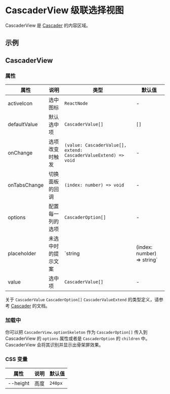 # CascaderView 级联选择视图

CascaderView 是 [Cascader](/zh/components/cascader) 的内容区域。

## 示例

<code src="./demos/demo1.tsx"></code>

## CascaderView

### 属性

| 属性         | 说明               | 类型                                                            | 默认值     |
| ------------ | ------------------ | --------------------------------------------------------------- | ---------- |
| activeIcon   | 选中图标           | `ReactNode`                                                     | -          |
| defaultValue | 默认选中项         | `CascaderValue[]`                                               | `[]`       |
| onChange     | 选项改变时触发     | `(value: CascaderValue[], extend: CascaderValueExtend) => void` | -          |
| onTabsChange | 切换面板的回调     | `(index: number) => void`                                       | -          |
| options      | 配置每一列的选项   | `CascaderOption[]`                                              | -          |
| placeholder  | 未选中时的提示文案 | `string | (index: number) => string`                                                        | `'请选择'` |
| value        | 选中项             | `CascaderValue[]`                                               | -          |

关于 `CascaderValue` `CascaderOption[]` `CascaderValueExtend` 的类型定义，请参考 [Cascader](/zh/components/cascader#api) 的文档。

### 加载中 <Experimental></Experimental>

你可以把 `CascaderView.optionSkeleton` 作为 `CascaderOption[]` 传入到 CascaderView 的 `options` 属性或者是 `CascaderOption` 的 `children` 中。CascaderView 会将其识别并显示出骨架屏效果。

### CSS 变量

| 属性     | 说明 | 默认值  |
| -------- | ---- | ------- |
| --height | 高度 | `240px` |
